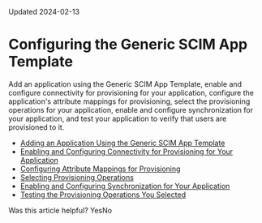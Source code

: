 Updated 2024-02-13
# Configuring the Generic SCIM App Template
Add an application using the Generic SCIM App Template, enable and configure connectivity for provisioning for your application, configure the application's attribute mappings for provisioning, select the provisioning operations for your application, enable and configure synchronization for your application, and test your application to verify that users are provisioned to it.
  * [Adding an Application Using the Generic SCIM App Template](https://docs.oracle.com/en-us/iaas/Content/Identity/scim/add-application-using-generic-scim-app-template.htm#add-application-using-generic-scim-app-template "Add an application to an OCI IAM identity domain using the Generic SCIM App Template.")
  * [Enabling and Configuring Connectivity for Provisioning for Your Application](https://docs.oracle.com/en-us/iaas/Content/Identity/scim/enable-and-configure-connectivity-provisioning-your-application.htm#enable-and-configure-connectivity-provisioning-your-application "Enable provisioning for your application and provide connectivity information for it. IAM uses this information to connect to your application's SCIM REST API endpoint for provisioning purposes.")
  * [Configuring Attribute Mappings for Provisioning](https://docs.oracle.com/en-us/iaas/Content/Identity/scim/configure-attribute-mappings-provisioning.htm#configure-attribute-mappings-provisioning "Change the default attributes mapped between IAM and your application's SCIM REST API.")
  * [Selecting Provisioning Operations](https://docs.oracle.com/en-us/iaas/Content/Identity/scim/select-provisioning-operations.htm#select-provisioning-operations "Select the provisioning operations supported by an application's SCIM REST APIs in an OCI IAM identity domain.")
  * [Enabling and Configuring Synchronization for Your Application](https://docs.oracle.com/en-us/iaas/Content/Identity/scim/enable-and-configure-synchronization-your-application.htm#enable-and-configure-synchronization-your-application "By enabling and configuring synchronization for your application, IAM can synchronize user accounts from your application and match these accounts to corresponding IAM users.")
  * [Testing the Provisioning Operations You Selected](https://docs.oracle.com/en-us/iaas/Content/Identity/scim/test-provisioning-operations-you-selected.htm#test-provisioning-operations-you-selected "After you use the Generic SCIM App Template to configure an application in an OCI IAM identity domain, you must test the provisioning operations you selected to verify that they are operable.")


Was this article helpful?
YesNo

